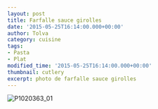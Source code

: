 ```yaml
---
layout: post
title: Farfalle sauce girolles
date: '2015-05-25T16:14:00.000+00:00'
author: Tolva
category: cuisine
tags:
- Pasta
- Plat
modified_time: '2015-05-25T16:14:00.000+00:00'
thumbnail: cutlery
excerpt: photo de farfalle sauce girolles
---
```


![P1020363_01](https://c1.staticflickr.com/9/8812/18084260111_365f2f562d_o.png)
